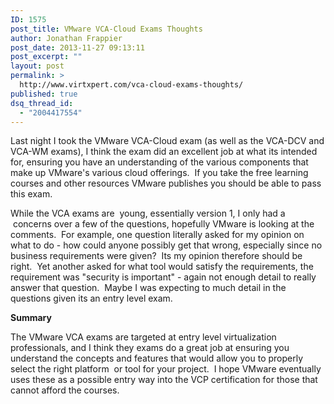 ```yaml
---
ID: 1575
post_title: VMware VCA-Cloud Exams Thoughts
author: Jonathan Frappier
post_date: 2013-11-27 09:13:11
post_excerpt: ""
layout: post
permalink: >
  http://www.virtxpert.com/vca-cloud-exams-thoughts/
published: true
dsq_thread_id:
  - "2004417554"
---
```

Last night I took the VMware VCA-Cloud exam (as well as the VCA-DCV and VCA-WM exams), I think the exam did an excellent job at what its intended for, ensuring you have an understanding of the various components that make up VMware's various cloud offerings.  If you take the free learning courses and other resources VMware publishes you should be able to pass this exam.

While the VCA exams are  young, essentially version 1, I only had a  concerns over a few of the questions, hopefully VMware is looking at the comments.  For example, one question literally asked for my opinion on what to do - how could anyone possibly get that wrong, especially since no business requirements were given?  Its my opinion therefore should be right.  Yet another asked for what tool would satisfy the requirements, the requirement was "security is important" - again not enough detail to really answer that question.  Maybe I was expecting to much detail in the questions given its an entry level exam.

<strong>Summary</strong>

The VMware VCA exams are targeted at entry level virtualization professionals, and I think they exams do a great job at ensuring you understand the concepts and features that would allow you to properly select the right platform  or tool for your project.  I hope VMware eventually uses these as a possible entry way into the VCP certification for those that cannot afford the courses.

&nbsp;